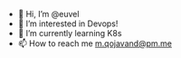 - 👋 Hi, I’m @euvel
- 👀 I’m interested in Devops!
- 🌱 I’m currently learning K8s
- 📫 How to reach me m.qojavand@pm.me
